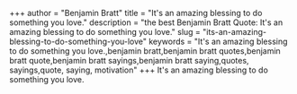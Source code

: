 +++
author = "Benjamin Bratt"
title = "It's an amazing blessing to do something you love."
description = "the best Benjamin Bratt Quote: It's an amazing blessing to do something you love."
slug = "its-an-amazing-blessing-to-do-something-you-love"
keywords = "It's an amazing blessing to do something you love.,benjamin bratt,benjamin bratt quotes,benjamin bratt quote,benjamin bratt sayings,benjamin bratt saying,quotes, sayings,quote, saying, motivation"
+++
It's an amazing blessing to do something you love.
